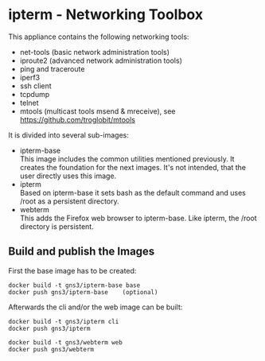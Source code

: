 # ipterm - Networking Toolbox

This appliance contains the following networking tools:

- net-tools (basic network administration tools)
- iproute2 (advanced network administration tools)
- ping and traceroute
- iperf3
- ssh client
- tcpdump
- telnet
- mtools (multicast tools msend & mreceive),
  see https://github.com/troglobit/mtools

It is divided into several sub-images:

- ipterm-base  
  This image includes the common utilities mentioned previously.
  It creates the foundation for the next images.
  It's not intended, that the user directly uses this image.
- ipterm  
  Based on ipterm-base it sets bash as the default command and
  uses /root as a persistent directory.
- webterm  
  This adds the Firefox web browser to ipterm-base.
  Like ipterm, the /root directory is persistent.

## Build and publish the Images

First the base image has to be created:

```
docker build -t gns3/ipterm-base base
docker push gns3/ipterm-base    (optional)
```

Afterwards the cli and/or the web image can be built:

```
docker build -t gns3/ipterm cli
docker push gns3/ipterm
```

```
docker build -t gns3/webterm web
docker push gns3/webterm
```
